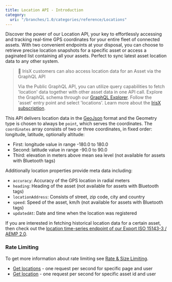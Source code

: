 ```yaml
---
title: Location API - Introduction
category:
  uri: "/branches/1.0/categories/reference/Locations"
---
```

Discover the power of our Location API, your key to effortlessly accessing and tracking real-time GPS coordinates for your entire fleet of connected assets.
With two convenient endpoints at your disposal, you can choose to retrieve precise location snapshots for a specific asset or access a paginated list containing all your assets.
Perfect to sync latest asset location data to any other system.

> 📘 IrisX customers can also access location data for an Asset via the GraphQL API
>
> Via the Public GraphQL API, you can utilize query capabilities to fetch 'location' data together with other asset data in one API call. Explore the GraphQL schema through our [GraphQL Explorer](https://apps.iris.trackunit.com/graphql-public-viewer/). Follow the 'asset' entry point and select 'locations'. Learn more about the [IrisX subscription](https://developers.trackunit.com/docs/irisx-overview).

This API delivers location data in the [GeoJson](https://geojson.org/) format and the Geometry type is chosen to always be `point`, which serves the coordinates.
The `coordinates` array consists of two or three coordinates, in fixed order: longitude, latitude, optionally altitude:
- First: longitude value in range -180.0 to 180.0
- Second: latitude value in range -90.0 to 90.0
- Third: elevation in meters above mean sea level (not available for assets with Bluetooth tags)

Additionally location properties provide meta data including:
- `accuracy`: Accuracy of the GPS location in radial meters
- `heading`: Heading of the asset (not available for assets with Bluetooth tags)
- `locationAddress`: Consists of street, zip code, city and country
- `speed`: Speed of the asset, km/h (not available for assets with Bluetooth tags)
- `updatedAt`: Date and time when the location was registered

If you are interested in fetching historical location data for a certain asset, then check out the [location time-series endpoint of our Export ISO 15143-3 / AEMP 2.0](https://developers.trackunit.com/reference/getlocationtimeseries).

### Rate Limiting
To get more information about rate limiting see [Rate & Size Limiting](https://developers.trackunit.com/reference/rate-limit).
* [Get locations](https://developers.trackunit.com/reference/getlocations) - one request per second for specific page and user
* [Get location](https://developers.trackunit.com/reference/getlocation) - one request per second for specific asset id and user
